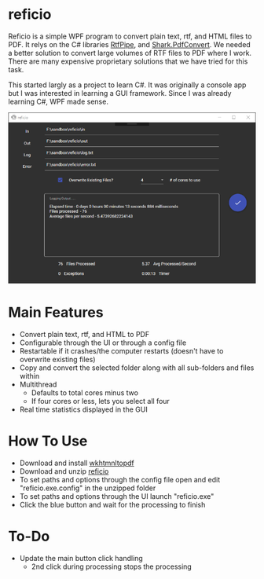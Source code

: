# reficio

Reficio is a simple WPF program to convert plain text, rtf, and HTML files to PDF. It relys on the C# libraries [RtfPipe](https://github.com/erdomke/RtfPipe), and [Shark.PdfConvert](https://github.com/cp79shark/Shark.PdfConvert). We needed a better solution to convert large volumes of RTF files to PDF where I work. There are many expensive proprietary solutions that we have tried for this task.

This started largly as a project to learn C#. It was originally a console app but I was interested in learning a GUI framework. Since I was already learning C#, WPF made sense.

![Reficio](https://github.com/schemie/reficio/blob/master/reficio_01.png)

# Main Features

* Convert plain text, rtf, and HTML to PDF
* Configurable through the UI or through a config file
* Restartable if it crashes/the computer restarts (doesn't have to overwrite existing files)
* Copy and convert the selected folder along with all sub-folders and files within
* Multithread
  * Defaults to total cores minus two
  * If four cores or less, lets you select all four
* Real time statistics displayed in the GUI

# How To Use

* Download and install [wkhtmnltopdf](https://wkhtmltopdf.org/downloads.html)
* Download and unzip [reficio](https://github.com/schemie/reficio/releases)
* To set paths and options through the config file open and edit "reficio.exe.config" in the unzipped folder
* To set paths and options through the UI launch "reficio.exe"
* Click the blue button and wait for the processing to finish

# To-Do

* Update the main button click handling
   * 2nd click during processing stops the processing


